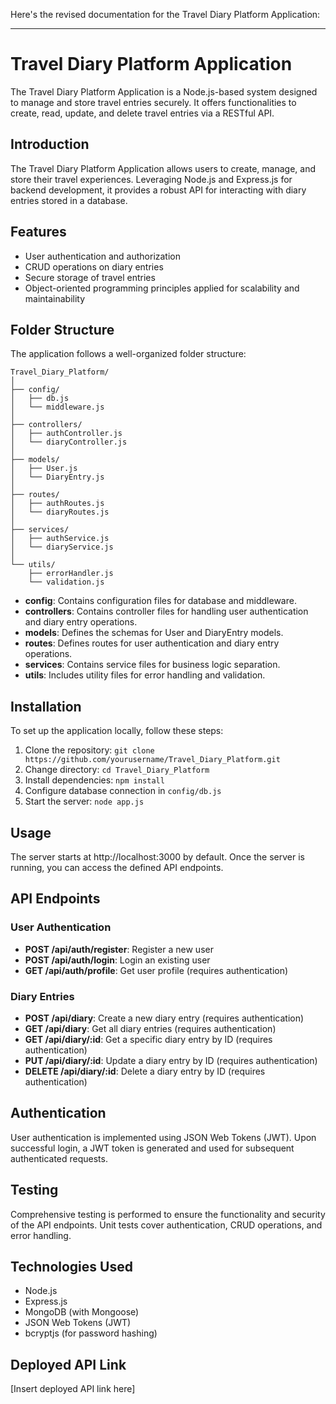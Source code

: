 Here's the revised documentation for the Travel Diary Platform Application:

---

# Travel Diary Platform Application

The Travel Diary Platform Application is a Node.js-based system designed to manage and store travel entries securely. It offers functionalities to create, read, update, and delete travel entries via a RESTful API.

## Introduction

The Travel Diary Platform Application allows users to create, manage, and store their travel experiences. Leveraging Node.js and Express.js for backend development, it provides a robust API for interacting with diary entries stored in a database.

## Features

- User authentication and authorization
- CRUD operations on diary entries
- Secure storage of travel entries
- Object-oriented programming principles applied for scalability and maintainability

## Folder Structure

The application follows a well-organized folder structure:

```
Travel_Diary_Platform/
│
├── config/
│   ├── db.js
│   └── middleware.js
│
├── controllers/
│   ├── authController.js
│   └── diaryController.js
│
├── models/
│   ├── User.js
│   └── DiaryEntry.js
│
├── routes/
│   ├── authRoutes.js
│   └── diaryRoutes.js
│
├── services/
│   ├── authService.js
│   └── diaryService.js
│
└── utils/
    ├── errorHandler.js
    └── validation.js
```

- **config**: Contains configuration files for database and middleware.
- **controllers**: Contains controller files for handling user authentication and diary entry operations.
- **models**: Defines the schemas for User and DiaryEntry models.
- **routes**: Defines routes for user authentication and diary entry operations.
- **services**: Contains service files for business logic separation.
- **utils**: Includes utility files for error handling and validation.

## Installation

To set up the application locally, follow these steps:

1. Clone the repository: `git clone https://github.com/yourusername/Travel_Diary_Platform.git`
2. Change directory: `cd Travel_Diary_Platform`
3. Install dependencies: `npm install`
4. Configure database connection in `config/db.js`
5. Start the server: `node app.js`

## Usage

The server starts at http://localhost:3000 by default. Once the server is running, you can access the defined API endpoints.

## API Endpoints

### User Authentication

- **POST /api/auth/register**: Register a new user
- **POST /api/auth/login**: Login an existing user
- **GET /api/auth/profile**: Get user profile (requires authentication)

### Diary Entries

- **POST /api/diary**: Create a new diary entry (requires authentication)
- **GET /api/diary**: Get all diary entries (requires authentication)
- **GET /api/diary/:id**: Get a specific diary entry by ID (requires authentication)
- **PUT /api/diary/:id**: Update a diary entry by ID (requires authentication)
- **DELETE /api/diary/:id**: Delete a diary entry by ID (requires authentication)

## Authentication

User authentication is implemented using JSON Web Tokens (JWT). Upon successful login, a JWT token is generated and used for subsequent authenticated requests.

## Testing

Comprehensive testing is performed to ensure the functionality and security of the API endpoints. Unit tests cover authentication, CRUD operations, and error handling.

## Technologies Used

- Node.js
- Express.js
- MongoDB (with Mongoose)
- JSON Web Tokens (JWT)
- bcryptjs (for password hashing)

## Deployed API Link

[Insert deployed API link here]

